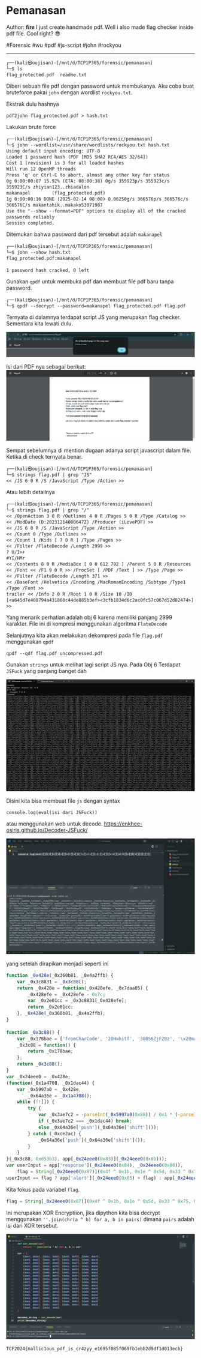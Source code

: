 # Pemanasan

Author: **fire**
I just create handmade pdf. Well i also made flag checker inside pdf file. Cool right? 😎

#Forensic #wu #pdf #js-script #john #rockyou
___
```
┌──(kali㉿oujisan)-[/mnt/d/TCP1P365/forensic/pemanasan]
└─$ ls
flag_protected.pdf  readme.txt
```

Diberi sebuah file pdf dengan password untuk membukanya. Aku coba buat bruteforce pakai `john` dengan wordlist `rockyou.txt`.

Ekstrak dulu hashnya
```
pdf2john flag_protected.pdf > hash.txt
```

Lakukan brute force
```
┌──(kali㉿oujisan)-[/mnt/d/TCP1P365/forensic/pemanasan]
└─$ john --wordlist=/usr/share/wordlists/rockyou.txt hash.txt
Using default input encoding: UTF-8
Loaded 1 password hash (PDF [MD5 SHA2 RC4/AES 32/64])
Cost 1 (revision) is 3 for all loaded hashes
Will run 12 OpenMP threads
Press 'q' or Ctrl-C to abort, almost any other key for status
0g 0:00:00:07 15.92% (ETA: 08:00:38) 0g/s 355923p/s 355923c/s 355923C/s zhiyian123..zhiadalon
makanapel        (flag_protected.pdf)
1g 0:00:00:16 DONE (2025-02-14 08:00) 0.06250g/s 366576p/s 366576c/s 366576C/s makantahik..makako53071987
Use the "--show --format=PDF" options to display all of the cracked passwords reliably
Session completed.
```

Ditemukan bahwa password dari pdf tersebut adalah `makanapel`
```
┌──(kali㉿oujisan)-[/mnt/d/TCP1P365/forensic/pemanasan]
└─$ john --show hash.txt
flag_protected.pdf:makanapel

1 password hash cracked, 0 left
```

Gunakan `qpdf` untuk membuka pdf dan membuat file pdf baru tanpa password.
```
┌──(kali㉿oujisan)-[/mnt/d/TCP1P365/forensic/pemanasan]
└─$ qpdf --decrypt --password=makanapel flag_protected.pdf flag.pdf
```

Ternyata di dalamnya terdapat script JS yang merupakan flag checker. Sementara kita lewati dulu.

![js-checker.png](./img/js-checker.png)

Isi dari PDF nya sebagai berikut:
![TCP1P Playground 365 2024/Forensic/pemanasan/img/text.png](./img/js.png)

Sempat sebelumnya di mention dugaan adanya script javascript dalam file. Ketika di check ternyata benar.
```
┌──(kali㉿oujisan)-[/mnt/d/TCP1P365/forensic/pemanasan]
└─$ strings flag.pdf | grep "JS"
<< /JS 6 0 R /S /JavaScript /Type /Action >>
```

Atau lebih detailnya
```
┌──(kali㉿oujisan)-[/mnt/d/TCP1P365/forensic/pemanasan]
└─$ strings flag.pdf | grep "/"
<< /OpenAction 3 0 R /Outlines 4 0 R /Pages 5 0 R /Type /Catalog >>
<< /ModDate (D:20231214080647Z) /Producer (iLovePDF) >>
<< /JS 6 0 R /S /JavaScript /Type /Action >>
<< /Count 0 /Type /Outlines >>
<< /Count 1 /Kids [ 7 0 R ] /Type /Pages >>
<< /Filter /FlateDecode /Length 2999 >>
? U/I>+
#YI/HMr
<< /Contents 8 0 R /MediaBox [ 0 0 612 792 ] /Parent 5 0 R /Resources << /Font << /F1 9 0 R >> /ProcSet [ /PDF /Text ] >> /Type /Page >>
<< /Filter /FlateDecode /Length 371 >>
<< /BaseFont /Helvetica /Encoding /MacRomanEncoding /Subtype /Type1 /Type /Font >>
trailer << /Info 2 0 R /Root 1 0 R /Size 10 /ID [<a645d7e408794a431860c44de885b3ef><3cfb1834d6c2ac0fc57c067d52d82474>] >>
```

Yang menarik perhatian adalah obj 6 karena memiliki panjang 2999 karakter. 
File ini di kompresi menggunakan algoritma `FlateDecode`

Selanjutnya kita akan melakukan dekompresi pada file `flag.pdf` menggunakan `qpdf`
```
qpdf --qdf flag.pdf uncompressed.pdf
```

Gunakan `strings` untuk melihat lagi script JS nya.
Pada Obj 6 Terdapat `JSFuck` yang panjang banget dah

![Pasted image 20250214084525.png](./img/fjs.png)

Disini kita bisa membuat file `js` dengan syntax
```
console.log(eval(isi dari JSFuck))
```
atau menggunakan web untuk decode. https://enkhee-osiris.github.io/Decoder-JSFuck/

![Pasted image 20250214085750.png](./img/decode.png)

yang setelah dirapikan menjadi seperti ini
```js
function _0x428e(_0x360b81, _0x4a2ffb) {
    var _0x3c8831 = _0x3c88();
    return _0x428e = function(_0x428efe, _0x7daa05) {
        _0x428efe = _0x428efe - 0x7c;
        var _0x2e01cc = _0x3c8831[_0x428efe];
        return _0x2e01cc;
    }, _0x428e(_0x360b81, _0x4a2ffb);
}

function _0x3c88() {
    var _0x178bae = ['fromCharCode', '20Hwhitf', '30056ZjFZBz', '\x20maaf\x20:\x27(\x20', 'PDF\x20flag\x20checker', 'Flagnya\x20bukan\x20', '5382816jhtpfI', '281897FolUNl', '140ShvdyB', '455255GhoyCL', '88838DGlfJz', '24GHOAkc', 'Default\x20Value', '6599460WCuEUC', '1035078Zktymj', 'alert', 'Enter\x20the\x20flag\x20:\x20', 'Yey\x20kamu\x20dapet\x20flag:\x20', '1377LNLJUD'];
    _0x3c88 = function() {
        return _0x178bae;
    };
    return _0x3c88();
}
var _0x24eee0 = _0x428e;
(function(_0x1a4708, _0x1dac44) {
    var _0x5997a0 = _0x428e,
        _0x64a36e = _0x1a4708();
    while (!![]) {
        try {
            var _0x3ae7c2 = -parseInt(_0x5997a0(0x88)) / 0x1 * (-parseInt(_0x5997a0(0x7e)) / 0x2) + parseInt(_0x5997a0(0x82)) / 0x3 + -parseInt(_0x5997a0(0x7f)) / 0x4 * (-parseInt(_0x5997a0(0x7d)) / 0x5) + -parseInt(_0x5997a0(0x8d)) / 0x6 + -parseInt(_0x5997a0(0x81)) / 0x7 + -parseInt(_0x5997a0(0x89)) / 0x8 * (-parseInt(_0x5997a0(0x86)) / 0x9) + -parseInt(_0x5997a0(0x7c)) / 0xa * (-parseInt(_0x5997a0(0x8e)) / 0xb);
            if (_0x3ae7c2 === _0x1dac44) break;
            else _0x64a36e['push'](_0x64a36e['shift']());
        } catch (_0xce2ac) {
            _0x64a36e['push'](_0x64a36e['shift']());
        }
    }
}(_0x3c88, 0xd53b3), app[_0x24eee0(0x83)](_0x24eee0(0x8b)));
var userInput = app['response'](_0x24eee0(0x84), _0x24eee0(0x80)),
    flag = String[_0x24eee0(0x87)](0x4f ^ 0x1b, 0x1e ^ 0x5d, 0x33 ^ 0x75, 0x8d ^ 0xbf, 0x92 ^ 0xa2, 0x4d ^ 0x7f, 0x21 ^ 0x15, 0xb8 ^ 0xc3, 0xef ^ 0x82, 0x69 ^ 0x8, 0xcb ^ 0xa7, 0x8f ^ 0xe3, 0x34 ^ 0x5d, 0x1b ^ 0x78, 0xc4 ^ 0xf5, 0xb1 ^ 0xde, 0xa6 ^ 0xd3, 0x2 ^ 0x71, 0xc6 ^ 0x99, 0xda ^ 0xaa, 0x4c ^ 0x28, 0xfb ^ 0x9d, 0x91 ^ 0xce, 0xb5 ^ 0xdc, 0xe5 ^ 0x96, 0xd8 ^ 0x87, 0x5a ^ 0x39, 0x7d ^ 0xf, 0x88 ^ 0xbc, 0x1a ^ 0x60, 0x4f ^ 0x36, 0x1e ^ 0x67, 0xf7 ^ 0xa8, 0x8f ^ 0xea, 0x1b ^ 0x2a, 0xa ^ 0x3c, 0x99 ^ 0xa0, 0xdc ^ 0xe9, 0xe2 ^ 0x84, 0xd4 ^ 0xe4, 0xe7 ^ 0xdf, 0x61 ^ 0x54, 0x26 ^ 0x40, 0x99 ^ 0xa9, 0xa3 ^ 0x95, 0xf7 ^ 0xce, 0xd9 ^ 0xbf, 0x2d ^ 0x4f, 0xd1 ^ 0xe0, 0x9f ^ 0xfa, 0x6a ^ 0x8, 0x44 ^ 0x26, 0xed ^ 0xdf, 0x6a ^ 0xe, 0x44 ^ 0x7d, 0x96 ^ 0xf2, 0xea ^ 0x8c, 0x34 ^ 0x5, 0xe0 ^ 0x84, 0xd0 ^ 0xe0, 0xd0 ^ 0xe1, 0x5c ^ 0x6f, 0xb ^ 0x6e, 0xd1 ^ 0xb2, 0xa8 ^ 0xca, 0x1d ^ 0x60);
userInput == flag ? app['alert'](_0x24eee0(0x85) + flag) : app[_0x24eee0(0x83)](_0x24eee0(0x8c) + userInput + _0x24eee0(0x8a));
```

Kita fokus pada variabel `flag`. 
```js
flag = String[_0x24eee0(0x87)](0x4f ^ 0x1b, 0x1e ^ 0x5d, 0x33 ^ 0x75, 0x8d ^ 0xbf, 0x92 ^ 0xa2, 0x4d ^ 0x7f, 0x21 ^ 0x15, 0xb8 ^ 0xc3, 0xef ^ 0x82, 0x69 ^ 0x8, 0xcb ^ 0xa7, 0x8f ^ 0xe3, 0x34 ^ 0x5d, 0x1b ^ 0x78, 0xc4 ^ 0xf5, 0xb1 ^ 0xde, 0xa6 ^ 0xd3, 0x2 ^ 0x71, 0xc6 ^ 0x99, 0xda ^ 0xaa, 0x4c ^ 0x28, 0xfb ^ 0x9d, 0x91 ^ 0xce, 0xb5 ^ 0xdc, 0xe5 ^ 0x96, 0xd8 ^ 0x87, 0x5a ^ 0x39, 0x7d ^ 0xf, 0x88 ^ 0xbc, 0x1a ^ 0x60, 0x4f ^ 0x36, 0x1e ^ 0x67, 0xf7 ^ 0xa8, 0x8f ^ 0xea, 0x1b ^ 0x2a, 0xa ^ 0x3c, 0x99 ^ 0xa0, 0xdc ^ 0xe9, 0xe2 ^ 0x84, 0xd4 ^ 0xe4, 0xe7 ^ 0xdf, 0x61 ^ 0x54, 0x26 ^ 0x40, 0x99 ^ 0xa9, 0xa3 ^ 0x95, 0xf7 ^ 0xce, 0xd9 ^ 0xbf, 0x2d ^ 0x4f, 0xd1 ^ 0xe0, 0x9f ^ 0xfa, 0x6a ^ 0x8, 0x44 ^ 0x26, 0xed ^ 0xdf, 0x6a ^ 0xe, 0x44 ^ 0x7d, 0x96 ^ 0xf2, 0xea ^ 0x8c, 0x34 ^ 0x5, 0xe0 ^ 0x84, 0xd0 ^ 0xe0, 0xd0 ^ 0xe1, 0x5c ^ 0x6f, 0xb ^ 0x6e, 0xd1 ^ 0xb2, 0xa8 ^ 0xca, 0x1d ^ 0x60);
```

Ini merupakan XOR Encryptiion, jika dipython kita bisa decrypt menggunakan `''.join(chr(a ^ b) for a, b in pairs)` dimana `pairs` adalah isi dari XOR tersebut.

![xordec.png](./img/xordec.png)

```
TCF2024{mallic1ous_pdf_is_cr4zyy_e1695f085f069fb1ebb2d9df1d013ecb}
```
